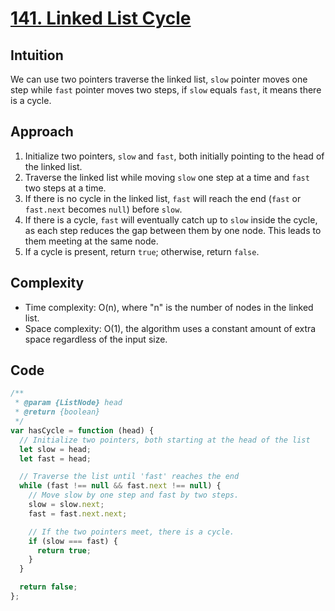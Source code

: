 # [141. Linked List Cycle](https://leetcode.com/problems/linked-list-cycle/description)

## Intuition
We can use two pointers traverse the linked list, `slow` pointer moves one step while `fast` pointer moves two steps, if `slow` equals `fast`, it means there is a cycle.

## Approach
1.  Initialize two pointers, `slow` and `fast`, both initially pointing to the head of the linked list.
2.  Traverse the linked list while moving `slow` one step at a time and `fast` two steps at a time.
3.  If there is no cycle in the linked list, `fast` will reach the end (`fast` or `fast.next` becomes `null`) before `slow`.
4.  If there is a cycle, `fast` will eventually catch up to `slow` inside the cycle, as each step reduces the gap between them by one node. This leads to them meeting at the same node.
5.  If a cycle is present, return `true`; otherwise, return `false`.

## Complexity
- Time complexity: O(n), where "n" is the number of nodes in the linked list.
- Space complexity: O(1), the algorithm uses a constant amount of extra space regardless of the input size.

## Code
```javascript
/**
 * @param {ListNode} head
 * @return {boolean}
 */
var hasCycle = function (head) {
  // Initialize two pointers, both starting at the head of the list
  let slow = head;
  let fast = head;

  // Traverse the list until 'fast' reaches the end
  while (fast !== null && fast.next !== null) {
    // Move slow by one step and fast by two steps.
    slow = slow.next;
    fast = fast.next.next;

    // If the two pointers meet, there is a cycle.
    if (slow === fast) {
      return true;
    }
  }

  return false;
};
```